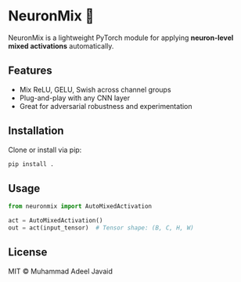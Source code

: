 # NeuronMix 🧠

NeuronMix is a lightweight PyTorch module for applying **neuron-level mixed activations** automatically.

## Features
- Mix ReLU, GELU, Swish across channel groups
- Plug-and-play with any CNN layer
- Great for adversarial robustness and experimentation

## Installation

Clone or install via pip:

```bash
pip install .
```

## Usage

```python
from neuronmix import AutoMixedActivation

act = AutoMixedActivation()
out = act(input_tensor)  # Tensor shape: (B, C, H, W)
```

## License
MIT © Muhammad Adeel Javaid
